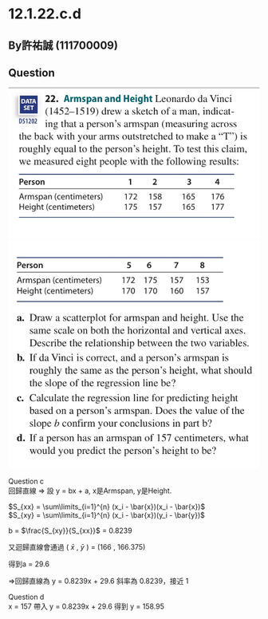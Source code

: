 # 12.1.22.c.d

## By許祐誠 (111700009)

## Question


![圖片1](https://github.com/HWTeng-Course/202402-Statistics/raw/main/Images/S__1194333_0.jpg)
![圖片2](https://github.com/HWTeng-Course/202402-Statistics/raw/main/Images/S__1194335_0.jpg)

Question c\
回歸直線 =>
設 y = bx + a, x是Armspan, y是Height.

$S_{xx} = \sum\limits_{i=1}^{n} (x_i - \bar{x})(x_i - \bar{x})$\
$S_{xy} = \sum\limits_{i=1}^{n} (x_i - \bar{x})(y_i - \bar{y})$

b = $\frac{S_{xy}}{S_{xx}}$ = 0.8239

又迴歸直線會通過 ( $\bar{x}$ , $\bar{y}$ ) = (166 , 166.375)

得到a = 29.6

=>回歸直線為 y = 0.8239x + 29.6
斜率為 0.8239，接近 1


Question d\
x = 157 帶入 y = 0.8239x + 29.6
得到 y = 158.95










